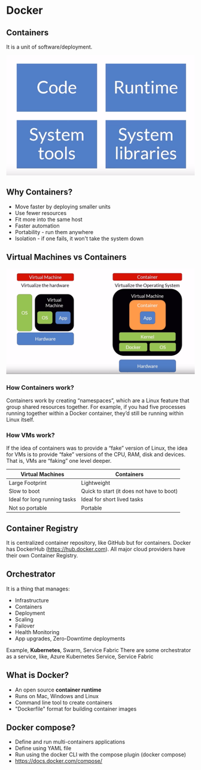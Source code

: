 # Docker

## Containers
It is a unit of software/deployment.

![Container](./public/Container.png)

## Why Containers?
- Move faster by deploying smaller units
- Use fewer resources
- Fit more into the same host
- Faster automation
- Portability - run them anywhere
- Isolation - if one fails, it won't take the system down

## Virtual Machines vs Containers
![Container](./public/VMvsContainers.png)

### How Containers work?
Containers work by creating “namespaces”, which are a Linux feature that group shared resources together. For example, if you had five processes running together within a Docker container, they’d still be running within Linux itself.

### How VMs work?
If the idea of containers was to provide a “fake” version of Linux, the idea for VMs is to provide “fake” versions of the CPU, RAM, disk and devices. That is, VMs are “faking” one level deeper.

|Virtual Machines|Containers|
|---|---|
|Large Footprint|Lightweight|
|Slow to boot|Quick to start (it does not have to boot)|
|Ideal for long running tasks|Ideal for short lived tasks|
|Not so portable|Portable|

## Container Registry
It is centralized container repository, like GitHub but for containers. Docker has DockerHub (https://hub.docker.com). All major cloud providers have their own Container Registry.

## Orchestrator
It is a thing that manages:
- Infrastructure
- Containers
- Deployment
- Scaling
- Failover
- Health Monitoring
- App upgrades, Zero-Downtime deployments

Example, **Kubernetes**, Swarm, Service Fabric
There are some orchestrator as a service, like, Azure Kubernetes Service, Service Fabric

## What is Docker?
- An open source **container runtime**
- Runs on Mac, Windows and Linux
- Command line tool to create containers
- "Dockerfile" format for building container images

## Docker compose?
- Define and run multi-containers applications
- Define using YAML file
- Run using the docker CLI with the compose plugin (docker compose)
- https://docs.docker.com/compose/